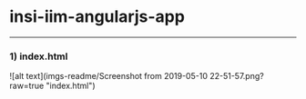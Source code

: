 # insi-iim-angularjs-app


---
### 1) index.html
![alt text](imgs-readme/Screenshot from 2019-05-10 22-51-57.png?raw=true "index.html")
